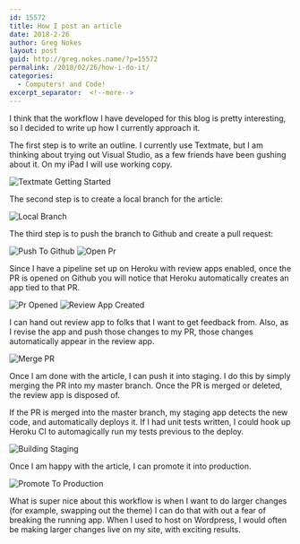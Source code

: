 ```yaml
---
id: 15572
title: How I post an article
date: 2018-2-26
author: Greg Nokes
layout: post
guid: http://greg.nokes.name/?p=15572
permalink: /2018/02/26/how-i-do-it/
categories:
  - Computers! and Code!
excerpt_separator:  <!--more-->
---
```

I think that the workflow I have developed for this blog is pretty interesting, so I decided to write up how I currently approach it.
<!--more-->

The first step is to write an outline. I currently use Textmate, but I am thinking about trying out Visual Studio, as a few friends have been gushing about it. On my iPad I will use working copy.

![Textmate Getting Started](/wp-content/uploads/2018/02/textmate-getting-started.png)

The second step is to create a local branch for the article:

![Local Branch](/wp-content/uploads/2018/02/local-branch.png)

The third step is to push the branch to Github and create a pull request:

![Push To Github](/wp-content/uploads/2018/02/push-to-github.png)
![Open Pr](/wp-content/uploads/2018/02/open-pr.png)

Since I have a pipeline set up on Heroku with review apps enabled, once the PR is opened on Github you will notice that Heroku automatically creates an app tied to that PR.

![Pr Opened](/wp-content/uploads/2018/02/pr-opened.png)
![Review App Created](/wp-content/uploads/2018/02/review-app-created.png)

I can hand out review app to folks that I want to get feedback from. Also, as I revise the app and push those changes to my PR, those changes automatically appear in the review app.

![Merge PR](/wp-content/uploads/2018/02/Merge-PR.png)

Once I am done with the article, I can push it into staging. I do this by simply merging the PR into my master branch. Once the PR is merged or deleted, the review app is disposed of.

If the PR is merged into the master branch, my staging app detects the new code, and automatically deploys it. If I had unit tests written, I could hook up Heroku CI to automagically run my tests previous to the deploy.

![Building Staging](/wp-content/uploads/2018/02/Building-Staging.png)

Once I am happy with the article, I can promote it into production.

![Promote To Production](/wp-content/uploads/2018/02/Promote-to-Production.png)

What is super nice about this workflow is when I want to do larger changes (for example, swapping out the theme) I can do that with out a fear of breaking the running app. When I used to host on Wordpress, I would often be making larger changes live on my site, with exciting results.

